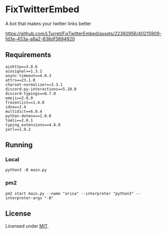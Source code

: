 # FixTwitterEmbed

A bot that makes your twitter links better

https://github.com/LTurret/FixTwitterEmbed/assets/22392956/40215909-fd3e-453a-a8a2-838df3894920

## Requirements

```plaintext
aiohttp==3.8.6
aiosignal==1.3.1
async-timeout==4.0.3
attrs==23.1.0
charset-normalizer==3.3.1
discord-py-interactions==5.10.0
discord-typings==0.7.0
emoji==2.8.0
frozenlist==1.4.0
idna==3.4
multidict==6.0.4
python-dotenv==1.0.0
tomli==2.0.1
typing_extensions==4.8.0
yarl==1.9.2
```

## Running

### Local

```shell
python3 -B main.py
```

### pm2

```shell
pm2 start main.py --name "arisa" --interpreter "python3" --interpreter-args "-B"
```

## License

Licensed under [MIT](LICENSE).
